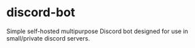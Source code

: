 # discord-bot
Simple self-hosted multipurpose Discord bot designed for use in small/private discord servers.
